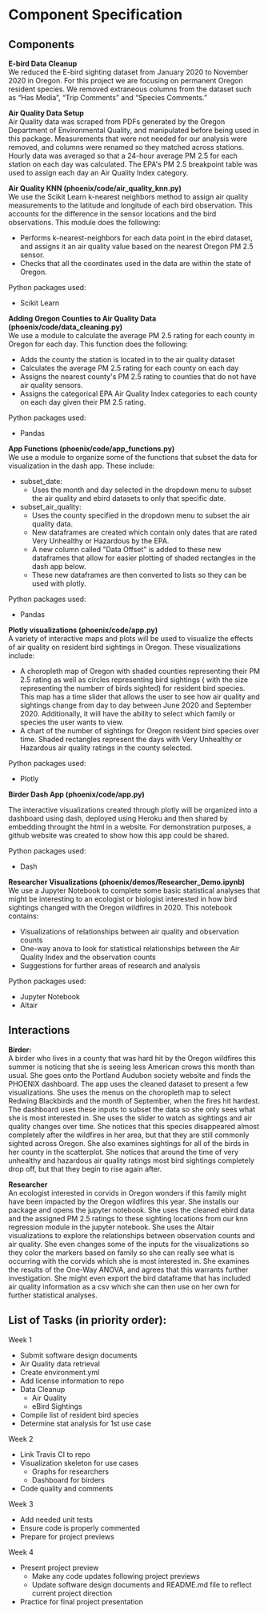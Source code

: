 # Component Specification
## Components
**E-bird Data Cleanup**  
We reduced the E-bird sighting dataset from January 2020 to November 2020 in Oregon. For this project we are focusing on permanent Oregon resident species. We removed extraneous columns from the dataset such as “Has Media”, “Trip Comments” and “Species Comments.”

**Air Quality Data Setup**   
Air Quality data was scraped from PDFs generated by the Oregon Department of Environmental Quality, and manipulated before being used in this package. Measurements that were not needed for our analysis were removed, and columns were renamed so they matched across stations. Hourly data was averaged so that a 24-hour average PM 2.5 for each station on each day was calculated. The EPA's PM 2.5 breakpoint table was used to assign each day an Air Quality Index category. 

**Air Quality KNN (phoenix/code/air_quality_knn.py)**  
We use the Scikit Learn k-nearest neighbors method to assign air quality measurements to the latitude and longitude of each bird observation. This accounts for the difference in the sensor locations and the bird observations. This module does the following:
- Performs k-nearest-neighbors for each data point in the ebird dataset, and assigns it an air quality value based on the nearest Oregon PM 2.5 sensor.
- Checks that all the coordinates used in the data are within the state of Oregon.

Python packages used:
- Scikit Learn

**Adding Oregon Counties to Air Quality Data (phoenix/code/data_cleaning.py)**  
We use a module to calculate the average PM 2.5 rating for each county in Oregon for each day.
This function does the following:
- Adds the county the station is located in to the air quality dataset
- Calculates the average PM 2.5 rating for each county on each day
- Assigns the nearest county's PM 2.5 rating to counties that do not have air quality sensors. 
- Assigns the categorical EPA Air Quality Index categories to each county on each day given their PM 2.5 rating.

Python packages used: 
- Pandas

**App Functions (phoenix/code/app_functions.py)**  
We use a module to organize some of the functions that subset the data for visualization in the dash app. These include:
- subset_date:
  - Uses the month and day selected in the dropdown menu to subset the air quality and ebird datasets to only that specific date.
- subset_air_quality:
  - Uses the county specified in the dropdown menu to subset the air quality data.
  - New dataframes are created which contain only dates that are rated Very Unhealthy or Hazardous by the EPA.
  - A new column called "Data Offset" is added to these new dataframes that allow for easier plotting of shaded rectangles in the dash app below.
  - These new dataframes are then converted to lists so they can be used with plotly.

Python packages used:
- Pandas

**Plotly visualizations (phoenix/code/app.py)**  
A variety of interactive maps and plots will be used to visualize the effects of air quality on resident bird sightings in Oregon. These visualizations include:
- A choropleth map of Oregon with shaded counties representing their PM 2.5 rating as well as circles representing bird sightings ( with the size representing the numberr of birds sighted) for resident bird species. This map has a time slider that allows the user to see how air quality and sightings change from day to day between June 2020 and September 2020. Additionally, it will have the ability to select which family or species the user wants to view.
- A chart of the number of sightings for  Oregon resident bird species over time. Shaded rectangles represent the days with Very Unhealthy or Hazardous air quality ratings in the county selected. 

Python packages used:
- Plotly

**Birder Dash App (phoenix/code/app.py)**
  
The interactive visualizations created through plotly will be organized into a dashboard using dash, deployed using Heroku and then shared by embedding throught the html in a website. For demonstration purposes, a github website was created to show how this app could be shared.

Python packages used:
- Dash


**Researcher Visualizations (phoenix/demos/Researcher_Demo.ipynb)**  
We use a Jupyter Notebook to complete some basic statistical analyses that might be interesting to an ecologist or biologist interested in how bird sightings changed with the Oregon wildfires in 2020. This notebook contains:
- Visualizations of relationships between air quality and observation counts
- One-way anova to look for statistical relationships between the Air Quality Index and the observation counts
- Suggestions for further areas of research and analysis

Python packages used:
- Jupyter Notebook
- Altair

## Interactions

**Birder:**  
A birder who lives in a county that was hard hit by the Oregon wildfires this summer is noticing that she is seeing less American crows this month than usual. She goes onto the Portland Audubon society website and finds the PHOENIX dashboard. The app uses the cleaned dataset to present a few visualizations. She uses the menus on the choropleth map to select Redwing Blackbirds and the month of September, when the fires hit hardest. The dashboard uses these inputs to subset the data so she only sees what she is most interested in. She uses the slider to watch as sightings and air quality changes over time. She notices that this species disappeared almost completely after the wildfires in her area, but that they are still commonly sighted across Oregon. She also examines sightings for all of the birds in her county in the scatterplot. She notices that around the time of very unhealthy and hazardous air quality ratings most bird sightings completely drop off, but that they begin to rise again after.

**Researcher**  
An ecologist interested in corvids in Oregon wonders if this family might have been impacted by the Oregon wildfires this year. She installs our package and opens the jupyter notebook. She uses the cleaned ebird data and the assigned PM 2.5 ratings to these sighting locations from our knn regression module in the jupyter notebook. She uses the Altair visualizations to explore the relationships between observation counts and air quality. She even changes some of the inputs for the visualizations so they color the markers based on family so she can really see what is occurring with the corvids which she is most interested in. She examines the results of the One-Way ANOVA, and agrees that this warrants further investigation. She might even export the bird dataframe that has included air quality information as a csv which she can then use on her own for further statistical analyses. 

## List of Tasks (in priority order):  
Week 1
- Submit software design documents
- Air Quality data retrieval
- Create environment.yml
- Add license information to repo
- Data Cleanup
  - Air Quality
  - eBird Sightings
- Compile list of resident bird species
- Determine stat analysis for 1st use case

Week 2
- Link Travis CI to repo
- Visualization skeleton for use cases
  - Graphs for researchers
  - Dashboard for birders
- Code quality and comments

Week 3
- Add needed unit tests
- Ensure code is properly commented
- Prepare for project previews

Week 4
- Present project preview
  - Make any code updates following project previews
  - Update software design documents and README.md file to reflect current project direction
- Practice for final project presentation
